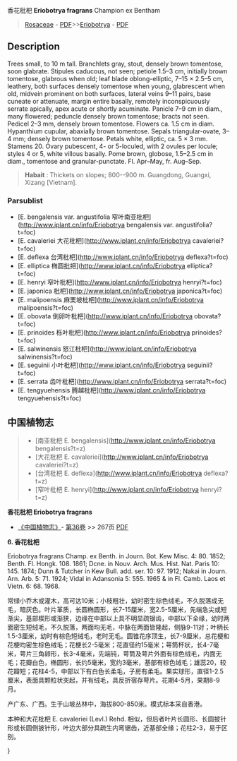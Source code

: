 香花枇杷 **Eriobotrya fragrans** Champion ex Bentham

> [Rosaceae](http://www.iplant.cn/info/Rosaceae?t=foc) - [PDF](http://www.iplant.cn/foc/pdf/Rosaceae.pdf)>>[Eriobotrya](http://www.iplant.cn/info/Eriobotrya?t=foc) - [PDF](http://www.iplant.cn/foc/pdf/Eriobotrya.pdf)

## Description

Trees small, to 10 m tall. Branchlets gray, stout, densely brown tomentose, soon glabrate. Stipules caducous, not seen; petiole 1.5–3 cm, initially brown tomentose, glabrous when old; leaf blade oblong-elliptic, 7–15 × 2.5–5 cm, leathery, both surfaces densely tomentose when young, glabrescent when old, midvein prominent on both surfaces, lateral veins 9–11 pairs, base cuneate or attenuate, margin entire basally, remotely inconspicuously serrate apically, apex acute or shortly acuminate. Panicle 7–9 cm in diam., many flowered; peduncle densely brown tomentose; bracts not seen. Pedicel 2–3 mm, densely brown tomentose. Flowers ca. 1.5 cm in diam. Hypanthium cupular, abaxially brown tomentose. Sepals triangular-ovate, 3–4 mm; densely brown tomentose. Petals white, elliptic, ca. 5 × 3 mm. Stamens 20. Ovary pubescent, 4- or 5-loculed, with 2 ovules per locule; styles 4 or 5, white villous basally. Pome brown, globose, 1.5–2.5 cm in diam., tomentose and granular-punctate. Fl. Apr–May, fr. Aug–Sep.

> **Habait** : 
> Thickets on slopes; 800--900 m. Guangdong, Guangxi, Xizang [Vietnam].

### Parsublist

* [E.  bengalensis var. angustifolia  窄叶南亚枇杷](http://www.iplant.cn/info/Eriobotrya bengalensis var. angustifolia?t=foc)
* [E.  cavaleriei  大花枇杷](http://www.iplant.cn/info/Eriobotrya cavaleriei?t=foc)
* [E.  deflexa  台湾枇杷](http://www.iplant.cn/info/Eriobotrya deflexa?t=foc)
* [E.  elliptica  椭圆批把](http://www.iplant.cn/info/Eriobotrya elliptica?t=foc)
* [E.  henryi  窄叶枇杷](http://www.iplant.cn/info/Eriobotrya henryi?t=foc)
* [E.  japonica  枇杷](http://www.iplant.cn/info/Eriobotrya japonica?t=foc)
* [E.  malipoensis  麻栗坡枇杷](http://www.iplant.cn/info/Eriobotrya malipoensis?t=foc)
* [E.  obovata  倒卵叶枇杷](http://www.iplant.cn/info/Eriobotrya obovata?t=foc)
* [E.  prinoides  栎叶枇杷](http://www.iplant.cn/info/Eriobotrya prinoides?t=foc)
* [E.  salwinensis  怒江枇杷](http://www.iplant.cn/info/Eriobotrya salwinensis?t=foc)
* [E.  seguinii  小叶枇杷](http://www.iplant.cn/info/Eriobotrya seguinii?t=foc)
* [E.  serrata  齿叶枇杷](http://www.iplant.cn/info/Eriobotrya serrata?t=foc)
* [E.  tengyuehensis  腾越枇杷](http://www.iplant.cn/info/Eriobotrya tengyuehensis?t=foc)

## 中国植物志

> * [南亚枇杷  E.  bengalensis](http://www.iplant.cn/info/Eriobotrya bengalensis?t=z)
> * [大花枇杷  E.  cavaleriei](http://www.iplant.cn/info/Eriobotrya cavaleriei?t=z)
> * [台湾枇杷  E.  deflexa](http://www.iplant.cn/info/Eriobotrya deflexa?t=z)
> * [窄叶枇杷  E.  henryi](http://www.iplant.cn/info/Eriobotrya henryi?t=z)

**香花枇杷 Eriobotrya fragrans**

* [《中国植物志》](http://www.iplant.cn/frps)- [第36卷](http://www.iplant.cn/frps/vol/36) >> 267页 [PDF](http://www.iplant.cn/frps/pdf/36/267a.PDF)

**6. 香花枇杷**

Eriobotrya fragrans Champ. ex Benth. in Journ. Bot. Kew Misc. 4: 80. 1852; Benth. Fl. Hongk. 108. 1861; Dcne. in Nouv. Arch. Mus. Hist. Nat. Paris 10: 145. 1874; Dunn & Tutcher in Kew Bull. add. ser. 10: 97. 1912; Nakai in Journ. Arn. Arb. 5: 71. 1924; Vidal in Adansonia 5: 555. 1965 & in Fl. Camb. Laos et Vietn. 6: 68. 1968.

常绿小乔木或灌木，高可达10米；小枝粗壮，幼时密生棕色绒毛，不久脱落成无毛，暗灰色。叶片革质，长圆椭圆形，长7-15厘米，宽2.5-5厘米，先端急尖或短渐尖，基部楔形或渐狭，边缘在中部以上具不明显疏锯齿，中部以下全缘，幼时两面密生短绒毛，不久脱落，两面均无毛，中脉在两面皆隆起，侧脉9-11对；叶柄长1.5-3厘米，幼时有棕色短绒毛，老时无毛。圆锥花序顶生，长7-9厘米，总花梗和花梗均密生棕色绒毛；花梗长2-5毫米；花直径约15毫米；萼筒杯状，长4-7毫米，萼片三角卵形，长3-4毫米，先端钝，萼筒及萼片外面有棕色绒毛，内面无毛；花瓣白色，椭圆形，长约5毫米，宽约3毫米，基部有棕色绒毛；雄蕊20，较花瓣短；花柱4-5，中部以下有白色长柔毛，子房有柔毛。果实球形，直径1-2.5厘米，表面具颗粒状突起，并有绒毛，具反折宿存萼片。花期4-5月，果期8-9月。

产广东、广西。生于山坡丛林中，海拔800-850米。模式标本采自香港。

本种和大花枇杷 E. cavaleriei (Levl.) Rehd. 相似，但后者叶片长圆形、长圆披针形或长圆倒披针形，叶边大部分具疏生内弯锯齿，近基部全缘；花柱2-3，易于区别。

}